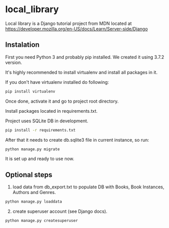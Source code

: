 # local_library

Local library is a Django tutorial project from MDN located at
https://developer.mozilla.org/en-US/docs/Learn/Server-side/Django

## Instalation

First you need Python 3 and probably pip installed. We created it using 3.7.2 version.

It's highly recommended to install virtualenv and install all packages in it.

If you don't have virtualenv installed do following:

```bash
pip install virtualenv
```

Once done, activate it and go to project root directory.

Install packages located in requirements.txt.

Project uses SQLite DB in development.

```bash
pip install -r requirements.txt
```

After that it needs to create db.sqlite3 file in current instance, so run:

```bash
python manage.py migrate
```

It is set up and ready to use now.

## Optional steps

1. load data from db_export.txt to populate DB with Books, Book Instances, Authors and Genres.
```bash
python manage.py loaddata
```

2. create superuser account (see Django docs).
```bash
python manage.py createsuperuser
```
